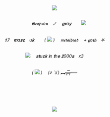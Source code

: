 




<h6 align="center">
<img src="https://64.media.tumblr.com/da5c91f365c2c7ae2eedacfd3050c02c/829408b5ef980534-ee/s540x810/2b4020c19b959bbb46ebac755109beff91b84e06.pnj"/>

<h6 align="center">

　　𝕲𝖗𝖆y𝖘o𝖓　ノ　 𝐠𝐫a𝐲　　 <img src="https://64.media.tumblr.com/e3bb812e205a4ed1d69288401de47cb9/9226d5fa51148c7a-fc/s100x200/a6532f338ec288f146dddffe4254423a68bc49ad.gifv"/>

<h6 align="center">

𝟏𝟕　𝐦a𝐬𝐜　u𝐤　　 ( <img src="https://gifcity.carrd.co/assets/images/gallery94/5bdb3a81.gif?v=d32b0bb8"/> )　 𝖒𝖊𝖙𝖆𝖑𝖍𝖊𝖆𝖉 　+   𝐠o𝐭𝐡　𖤐 


<h6 align="center">

<img src="https://64.media.tumblr.com/bd07350707c055f76da8ee720f9f86cd/40413f7e689c669e-aa/s100x200/9f8cffed3fc6f7c5013cb39aee9a16e0ec23f5b2.gifv"/> 　𝐬𝐭u𝐜𝐤 𝐢n 𝐭h𝐞 𝟐000𝐬　x3

<h6 align="center">

( <img src="https://64.media.tumblr.com/a47e1590f634ce17a70eeefdf6e1a621/2e220f9d268f7399-74/s75x75_c1/f97b7fc5197699151f322e13161fc90321b6feb3.gifv"/> )  　(҂ `з´) ︻╦̵̵̿╤──

<h6 align="center">
 
 　 　 　 　 　 　 
 
　 　 　 　 　 
 
<img src="https://64.media.tumblr.com/4d5995399d2d119230c08c3d5fc5428e/a59bc8ddf2ecf3d4-ec/s1280x1920/7d09bf0640da4bfa3eb48e28c07c7d2e36bb5126.gifv"/>
